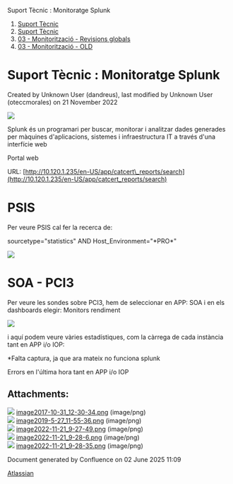 Suport Tècnic : Monitoratge Splunk  

1.  [Suport Tècnic](index.md)
2.  [Suport Tècnic](13893782.md)
3.  [03 - Monitorització - Revisions globals](26313327.md)
4.  [03 - Monitorització - OLD](128647245.md)

Suport Tècnic : Monitoratge Splunk
==================================

Created by Unknown User (dandreus), last modified by Unknown User (oteccmorales) on 21 November 2022

  

  

![](attachments/26313272/81854953.png)

  

Splunk és un programari per buscar, monitorar i analitzar dades generades per màquines d'aplicacions, sistemes i infraestructura IT a través d'una interfície web

  

Portal web

URL: [http://10.120.1.235/en-US/app/catcert\_reports/search](http://10.120.1.235/en-US/app/catcert_reports/search)

  

PSIS
====

Per veure PSIS cal fer la recerca de:

sourcetype="statistics" AND Host\_Environment="\*PRO\*" 

![](attachments/26313272/81854954.png)

SOA - PCI3
==========

Per veure les sondes sobre PCI3, hem de seleccionar en APP: SOA i en els dashboards elegir: Monitors rendiment 

![](attachments/26313272/81854952.png)

i aquí podem veure vàries estadístiques, com la càrrega de cada instància tant en APP i/o IOP:

\*Falta captura, ja que ara mateix no funciona splunk

  

Errors en l'última hora tant en APP i/o IOP

Attachments:
------------

![](images/icons/bullet_blue.gif) [image2017-10-31\_12-30-34.png](attachments/26313272/26316270.png) (image/png)  
![](images/icons/bullet_blue.gif) [image2019-5-27\_11-55-36.png](attachments/26313272/26314790.png) (image/png)  
![](images/icons/bullet_blue.gif) [image2022-11-21\_9-27-49.png](attachments/26313272/81854952.png) (image/png)  
![](images/icons/bullet_blue.gif) [image2022-11-21\_9-28-6.png](attachments/26313272/81854953.png) (image/png)  
![](images/icons/bullet_blue.gif) [image2022-11-21\_9-28-35.png](attachments/26313272/81854954.png) (image/png)  

Document generated by Confluence on 02 June 2025 11:09

[Atlassian](http://www.atlassian.com/)